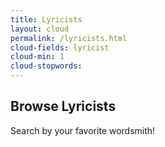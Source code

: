 ```yaml
---
title: Lyricists
layout: cloud
permalink: /lyricists.html
cloud-fields: lyricist
cloud-min: 1
cloud-stopwords:
---
```


## Browse Lyricists
Search by your favorite wordsmith!
